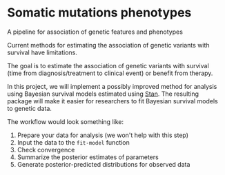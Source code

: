 # Somatic mutations phenotypes

A pipeline for association of genetic features and phenotypes

Current methods for estimating the association of genetic variants with survival have limitations.

The goal is to estimate the association of genetic variants with survival (time from diagnosis/treatment to clinical event) or benefit from therapy.

In this project, we will implement a possibly improved method for analysis using Bayesian survival models estimated using [Stan](https://mc-stan.org). The resulting package will make it easier for researchers to fit Bayesian survival models to genetic data.

The workflow would look something like:

1. Prepare your data for analysis (we won't help with this step)
2. Input the data to the `fit-model` function
3. Check convergence
4. Summarize the posterior estimates of parameters
5. Generate posterior-predicted distributions for observed data

